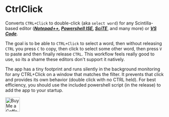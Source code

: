 # CtrlClick

Converts `CTRL+Click` to double-click (aka `select word`) for any Scintilla-based editor (**_[Notepad++](https://notepad-plus-plus.org/), [Powershell ISE](https://docs.microsoft.com/en-us/powershell/scripting/windows-powershell/ise/introducing-the-windows-powershell-ise), [SciTE](https://scintilla.org/SciTE.html)_**, and many more) or **_[VS Code](https://code.visualstudio.com/)_**.

The goal is to be able to `CTRL+Click` to select a word, then without releasing `CTRL` you press `C` to copy, then click to select some other word, then press `V` to paste and then finally release `CTRL`. This workflow feels really good to use, so its a shame these editors don't support it natively.

The app has a tiny footprint and runs silently in the background monitoring for any CTRL+Click on a window that matches the filter. It prevents that click and provides its own behavior (double click with no CTRL held). For best efficiency, you should use the included powershell script (in the release) to add the app to your startup.

<a href='https://ko-fi.com/dougbenham' target='_blank'><img height='35' style='border:0px;height:46px;' src='https://az743702.vo.msecnd.net/cdn/kofi3.png?v=0' border='0' alt='Buy Me a Coffee at ko-fi.com' />
